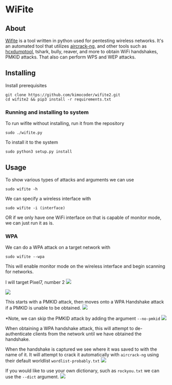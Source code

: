 # WiFite

## About

[Wifite](https://github.com/kimocoder/wifite2) is a tool written in python used for pentesting wireless networks. It's an automated tool that utilizes [aircrack-ng](https://cybersec.th4ntis.com/tools/wireless/aircrack-ng), and other tools such as [hcxdumptool](https://cybersec.th4ntis.com/tools/wireless/hcxdumptool), tshark, bully, reaver, and more to obtain WiFi handshakes, PMKID attacks. That also can perform WPS and WEP attacks.

## Installing

Install prerequisites

```
git clone https://github.com/kimocoder/wifite2.git
cd wifite2 && pip3 install -r requirements.txt
```

### Running and installing to system

To run wifite without installing, run it from the repository

```
sudo ./wifite.py
```

To install it to the system

```
sudo python3 setup.py install
```

## Usage

To show various types of attacks and arguments we can use

```
sudo wifite -h
```

We can specify a wireless interface with

```
sudo wifite -i (interface)
```

OR if we only have one WiFi interface on that is capable of monitor mode, we can just run it as is.

### WPA

We can do a WPA attack on a target network with

```
sudo wifite --wpa
```

This will enable monitor mode on the wireless interface and begin scanning for networks.

I will target Pixel7, number 2 ![](https://cybersec.th4ntis.com/~gitbook/image?url=https%3A%2F%2F667808901-files.gitbook.io%2F%7E%2Ffiles%2Fv0%2Fb%2Fgitbook-x-prod.appspot.com%2Fo%2Fspaces%252FTdW22AGCceN8oUXfdlKI%252Fuploads%252FVpx0yYgNCGKxc5svPVFj%252Fimage.png%3Falt%3Dmedia%26token%3Dd8255d21-3b91-47bf-9dfe-063d15357ba5\&width=768\&dpr=4\&quality=100\&sign=f8304400\&sv=2)

![](https://cybersec.th4ntis.com/~gitbook/image?url=https%3A%2F%2F667808901-files.gitbook.io%2F%7E%2Ffiles%2Fv0%2Fb%2Fgitbook-x-prod.appspot.com%2Fo%2Fspaces%252FTdW22AGCceN8oUXfdlKI%252Fuploads%252FY9OfJ61TMUFzUpzByORX%252Fimage.png%3Falt%3Dmedia%26token%3D46257848-c36b-4927-a4ee-e059d14cbfc4\&width=768\&dpr=4\&quality=100\&sign=308959b4\&sv=2)

This starts with a PMKID attack, then moves onto a WPA Handshake attack if a PMKID is unable to be obtained. ![](https://cybersec.th4ntis.com/~gitbook/image?url=https%3A%2F%2F667808901-files.gitbook.io%2F%7E%2Ffiles%2Fv0%2Fb%2Fgitbook-x-prod.appspot.com%2Fo%2Fspaces%252FTdW22AGCceN8oUXfdlKI%252Fuploads%252FlBsS67rJ2zo9wc5Q774U%252Fimage.png%3Falt%3Dmedia%26token%3D522890d6-d2fb-499f-afdd-8fd604068c39\&width=768\&dpr=4\&quality=100\&sign=7049aa84\&sv=2)

\*Note, we can skip the PMKID attack by adding the argument `--no-pmkid` ![](https://cybersec.th4ntis.com/~gitbook/image?url=https%3A%2F%2F667808901-files.gitbook.io%2F%7E%2Ffiles%2Fv0%2Fb%2Fgitbook-x-prod.appspot.com%2Fo%2Fspaces%252FTdW22AGCceN8oUXfdlKI%252Fuploads%252FKbC6Q4rbiO4oem4EcuS2%252Fimage.png%3Falt%3Dmedia%26token%3Ddc5e1615-5998-4465-bd13-35a7547bb491\&width=768\&dpr=4\&quality=100\&sign=c888c424\&sv=2)

When obtaining a WPA handshake attack, this will attempt to de-authenticate clients from the network until we have obtained the handshake.

When the handshake is captured we see where it was saved to with the name of it. It will attempt to crack it automatically with `aircrack-ng` using their default worldlist `wordlist-probably.txt` ![](https://cybersec.th4ntis.com/~gitbook/image?url=https%3A%2F%2F667808901-files.gitbook.io%2F%7E%2Ffiles%2Fv0%2Fb%2Fgitbook-x-prod.appspot.com%2Fo%2Fspaces%252FTdW22AGCceN8oUXfdlKI%252Fuploads%252FHZeAT1pDg5ipqgFgc1vM%252Fimage.png%3Falt%3Dmedia%26token%3Dd3dde13c-ad11-462a-800e-1b952e16e462\&width=768\&dpr=4\&quality=100\&sign=19ec0ecc\&sv=2)

If you would like to use your own dictionary, such as `rockyou.txt` we can use the `--dict` argument. ![](https://cybersec.th4ntis.com/~gitbook/image?url=https%3A%2F%2F667808901-files.gitbook.io%2F%7E%2Ffiles%2Fv0%2Fb%2Fgitbook-x-prod.appspot.com%2Fo%2Fspaces%252FTdW22AGCceN8oUXfdlKI%252Fuploads%252FEoeyJzWJVAeOoSqpn1yY%252Fimage.png%3Falt%3Dmedia%26token%3D64aa93aa-204c-4f41-ace6-37bf31b977e3\&width=768\&dpr=4\&quality=100\&sign=92a126a0\&sv=2)
